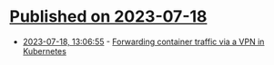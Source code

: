 # [Published on 2023-07-18](index.md)

* [2023-07-18, 13:06:55](https://lobste.rs/s/es0wh6/forwarding_container_traffic_via_vpn) - [Forwarding container traffic via a VPN in Kubernetes](https://tech.j4m3s.eu/posts/vpn-forwarding-on-k8s/)

